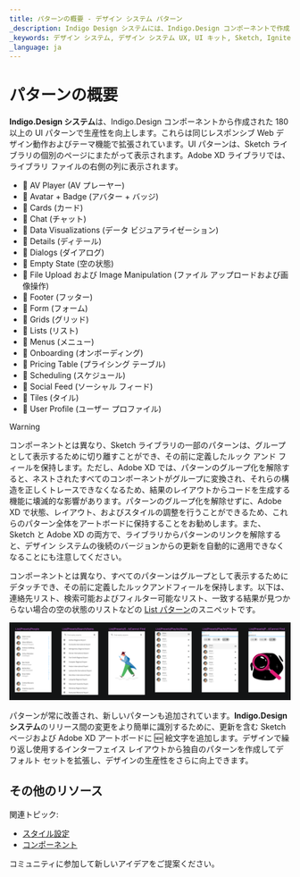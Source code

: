 ```yaml
---
title: パターンの概要 - デザイン システム パターン
_description: Indigo Design システムには、Indigo.Design コンポーネントで作成された 180 パターンが含まれています。
_keywords: デザイン システム, デザイン システム UX, UI キット, Sketch, Ignite UI for Angular, Sketch to Angular, Angular, Angular デザイン システム, Sketch からコードをエクスポート, Angular 用のデザイン キット, Sketch HTML, Sketch to HTML, Sketch UI キット
_language: ja
---
```


# パターンの概要

**Indigo.Design システム**は、Indigo.Design コンポーネントから作成された 180 以上の UI パターンで生産性を向上します。これらは同じレスポンシブ Web デザイン動作およびテーマ機能で拡張されています。UI パターンは、Sketch ライブラリの個別のページにまたがって表示されます。Adobe XD ライブラリでは、ライブラリ ファイルの右側の列に表示されます。

- 🌆 AV Player (AV プレーヤー)
- 🌆 Avatar + Badge (アバター + バッジ)
- 🌆 Cards (カード)
- 🌆 Chat (チャット)
- 🌆 Data Visualizations (データ ビジュアライゼーション)
- 🌆 Details (ディテール)
- 🌆 Dialogs (ダイアログ)
- 🌆 Empty State (空の状態)
- 🌆 File Upload および Image Manipulation (ファイル アップロードおよび画像操作)
- 🌆 Footer (フッター)
- 🌆 Form (フォーム)
- 🌆 Grids (グリッド)
- 🌆 Lists (リスト)
- 🌆 Menus (メニュー)
- 🌆 Onboarding (オンボーディング)
- 🌆 Pricing Table (プライシング テーブル)
- 🌆 Scheduling (スケジュール)
- 🌆 Social Feed (ソーシャル フィード)
- 🌆 Tiles (タイル)
- 🌆 User Profile (ユーザー プロファイル)

> [!WARNING]
> コンポーネントとは異なり、Sketch ライブラリの一部のパターンは、グループとして表示するために切り離すことができ、その前に定義したルック アンド フィールを保持します。ただし、Adobe XD では、パターンのグループ化を解除すると、ネストされたすべてのコンポーネントがグループに変換され、それらの構造を正しくトレースできなくなるため、結果のレイアウトからコードを生成する機能に壊滅的な影響があります。パターンのグループ化を解除せずに、Adobe XD で状態、レイアウト、およびスタイルの調整を行うことができるため、これらのパターン全体をアートボードに保持することをお勧めします。また、Sketch と Adobe XD の両方で、ライブラリからパターンのリンクを解除すると、デザイン システムの後続のバージョンからの更新を自動的に適用できなくなることにも注意してください。

コンポーネントとは異なり、すべてのパターンはグループとして表示するためにデタッチでき、その前に定義したルックアンドフィールを保持します。以下は、連絡先リスト、検索可能およびフィルター可能なリスト、一致する結果が見つからない場合の空の状態のリストなどの [List パターン](lists.md)のスニペットです。

<img class="responsive-img" src="../images/patterns_overview.png" />



パターンが常に改善され、新しいパターンも追加されています。**Indigo.Design システム**のリリース間の変更をより簡単に識別するために、更新を含む Sketch ページおよび Adobe XD アートボードに 🆕 絵文字を追加します。デザインで繰り返し使用するインターフェイス レイアウトから独自のパターンを作成してデフォルト セットを拡張し、デザインの生産性をさらに向上できます。

## その他のリソース

関連トピック:

- [スタイル設定](../style/styling-overview.md)
- [コンポーネント](../components/components-overview.md)
  <div class="divider--half"></div>

コミュニティに参加して新しいアイデアをご提案ください。
